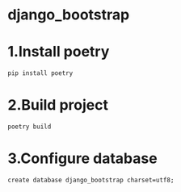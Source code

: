 # django_bootstrap

# 1.Install poetry
```
pip install poetry
```

# 2.Build project
```
poetry build
```

# 3.Configure database
```
create database django_bootstrap charset=utf8;
```
